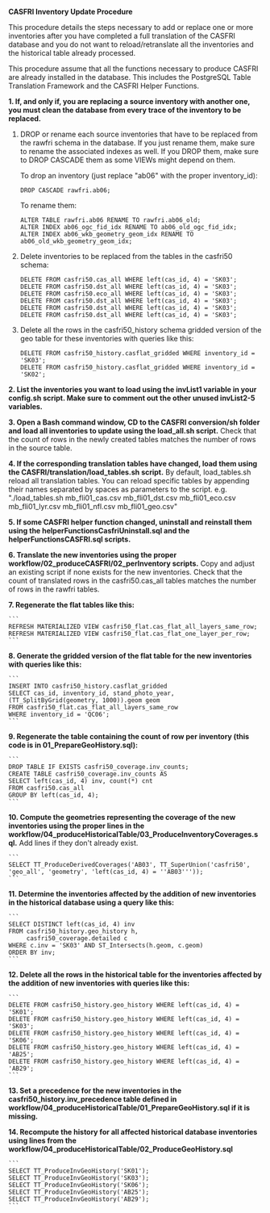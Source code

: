 **CASFRI Inventory Update Procedure**

This procedure details the steps necessary to add or replace one or more inventories after you have completed a full translation of the CASFRI database and you do not want to reload/retranslate all the inventories and the historical table already processed.

This procedure assume that all the functions necessary to produce CASFRI are already installed in the database. This includes the PostgreSQL Table Translation Framework and the CASFRI Helper Functions.

**1. If, and only if, you are replacing a source inventory with another one, you must clean the database from every trace of the inventory to be replaced.**

 1. DROP or rename each source inventories that have to be replaced from the rawfri schema in the database. If you just rename them, make sure to rename the associated indexes as well. If you DROP them, make sure to DROP CASCADE them as some VIEWs might depend on them.

    To drop an inventory (just replace "ab06" with the proper inventory_id):

    ```
    DROP CASCADE rawfri.ab06;
    ```

    To rename them:

    ```
    ALTER TABLE rawfri.ab06 RENAME TO rawfri.ab06_old;
    ALTER INDEX ab06_ogc_fid_idx RENAME TO ab06_old_ogc_fid_idx;
    ALTER INDEX ab06_wkb_geometry_geom_idx RENAME TO ab06_old_wkb_geometry_geom_idx;
    ```

2. Delete inventories to be replaced from the tables in the casfri50 schema:

    ```
    DELETE FROM casfri50.cas_all WHERE left(cas_id, 4) = 'SK03';
    DELETE FROM casfri50.dst_all WHERE left(cas_id, 4) = 'SK03';
    DELETE FROM casfri50.eco_all WHERE left(cas_id, 4) = 'SK03';
    DELETE FROM casfri50.dst_all WHERE left(cas_id, 4) = 'SK03';
    DELETE FROM casfri50.dst_all WHERE left(cas_id, 4) = 'SK03';
    DELETE FROM casfri50.dst_all WHERE left(cas_id, 4) = 'SK03';
    ```

 3. Delete all the rows in the casfri50_history schema gridded version of the geo table for these inventories with queries like this:

    ```
    DELETE FROM casfri50_history.casflat_gridded WHERE inventory_id = 'SK03';
    DELETE FROM casfri50_history.casflat_gridded WHERE inventory_id = 'SK02';
    ```

**2. List the inventories you want to load using the invList1 variable in your config.sh script. Make sure to comment out the other unused invList2-5 variables.**

**3. Open a Bash command window, CD to the CASFRI conversion/sh folder and load all inventories to update using the load_all.sh script.**
    Check that the count of rows in the newly created tables matches the number of rows in the source table.

**4. If the corresponding translation tables have changed, load them using the CASFRI/translation/load_tables.sh script.**
    By default, load_tables.sh reload all translation tables. You can reload specific tables by appending their names separated by spaces as parameters to the script. e.g. "./load_tables.sh mb_fli01_cas.csv mb_fli01_dst.csv mb_fli01_eco.csv mb_fli01_lyr.csv mb_fli01_nfl.csv mb_fli01_geo.csv"

**5. If some CASFRI helper function changed, uninstall and reinstall them using the helperFunctionsCasfriUninstall.sql and the helperFunctionsCASFRI.sql scripts.**

**6. Translate the new inventories using the proper workflow/02_produceCASFRI/02_perInventory scripts.**
    Copy and adjust an existing script if none exists for the new inventories. Check that the count of translated rows in the casfri50.cas_all tables matches the number of rows in the rawfri tables.

**7. Regenerate the flat tables like this:**

    ```
    REFRESH MATERIALIZED VIEW casfri50_flat.cas_flat_all_layers_same_row;
    REFRESH MATERIALIZED VIEW casfri50_flat.cas_flat_one_layer_per_row;
    ```

**8. Generate the gridded version of the flat table for the new inventories with queries like this:**

    ```
    INSERT INTO casfri50_history.casflat_gridded 
    SELECT cas_id, inventory_id, stand_photo_year, (TT_SplitByGrid(geometry, 1000)).geom geom
    FROM casfri50_flat.cas_flat_all_layers_same_row
    WHERE inventory_id = 'QC06';
    ```

**9. Regenerate the table containing the count of row per inventory (this code is in 01_PrepareGeoHistory.sql):**

    ```
    DROP TABLE IF EXISTS casfri50_coverage.inv_counts;
    CREATE TABLE casfri50_coverage.inv_counts AS
    SELECT left(cas_id, 4) inv, count(*) cnt
    FROM casfri50.cas_all
    GROUP BY left(cas_id, 4);
    ```

**10. Compute the geometries representing the coverage of the new inventories using the proper lines in the workflow/04_produceHistoricalTable/03_ProduceInventoryCoverages.sql.**
    Add lines if they don't already exist.

    ```
    SELECT TT_ProduceDerivedCoverages('AB03', TT_SuperUnion('casfri50', 'geo_all', 'geometry', 'left(cas_id, 4) = ''AB03'''));
    ```

**11. Determine the inventories affected by the addition of new inventories in the historical database using a query like this:**

    ```
    SELECT DISTINCT left(cas_id, 4) inv
    FROM casfri50_history.geo_history h, 
         casfri50_coverage.detailed c
    WHERE c.inv = 'SK03' AND ST_Intersects(h.geom, c.geom)
    ORDER BY inv;
    ```

**12. Delete all the rows in the historical table for the inventories affected by the addition of new inventories with queries like this:**

    ```
    DELETE FROM casfri50_history.geo_history WHERE left(cas_id, 4) = 'SK01';
    DELETE FROM casfri50_history.geo_history WHERE left(cas_id, 4) = 'SK03';
    DELETE FROM casfri50_history.geo_history WHERE left(cas_id, 4) = 'SK06';
    DELETE FROM casfri50_history.geo_history WHERE left(cas_id, 4) = 'AB25';
    DELETE FROM casfri50_history.geo_history WHERE left(cas_id, 4) = 'AB29';
    ```    

**13. Set a precedence for the new inventories in the casfri50_history.inv_precedence table defined in workflow/04_produceHistoricalTable/01_PrepareGeoHistory.sql if it is missing.**

**14. Recompute the history for all affected historical database inventories using lines from the workflow/04_produceHistoricalTable/02_ProduceGeoHistory.sql**

    ```
    SELECT TT_ProduceInvGeoHistory('SK01');
    SELECT TT_ProduceInvGeoHistory('SK03');
    SELECT TT_ProduceInvGeoHistory('SK06');
    SELECT TT_ProduceInvGeoHistory('AB25');
    SELECT TT_ProduceInvGeoHistory('AB29');
    ```



